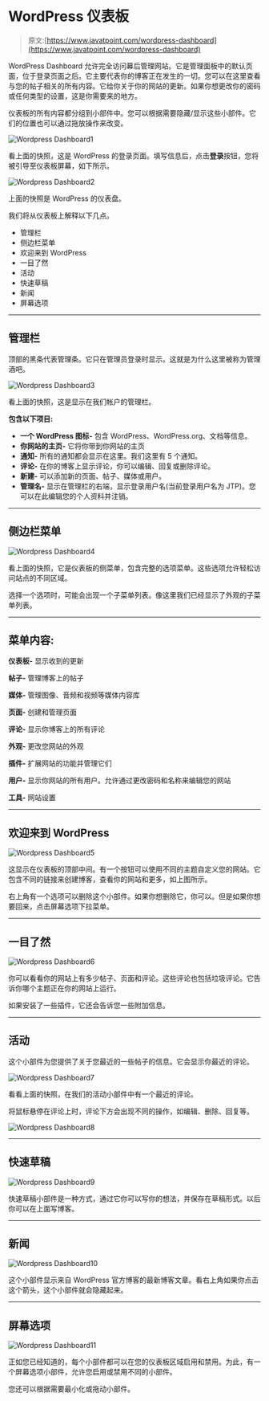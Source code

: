 # WordPress 仪表板

> 原文:[https://www.javatpoint.com/wordpress-dashboard](https://www.javatpoint.com/wordpress-dashboard)

WordPress Dashboard 允许完全访问幕后管理网站。它是管理面板中的默认页面，位于登录页面之后。它主要代表你的博客正在发生的一切。您可以在这里查看与您的帖子相关的所有内容。它给你关于你的网站的更新。如果你想更改你的密码或任何类型的设置，这是你需要来的地方。

仪表板的所有内容都分组到小部件中。您可以根据需要隐藏/显示这些小部件。它们的位置也可以通过拖放操作来改变。

![Wordpress Dashboard1](../Images/ffb4b3434bca34556c1c8be20e845417.png)

看上面的快照，这是 WordPress 的登录页面。填写信息后，点击**登录**按钮，您将被引导至仪表板屏幕，如下所示。

![Wordpress Dashboard2](../Images/ae206acec431217f04b46b1d7298c8e7.png)

上面的快照是 WordPress 的仪表盘。

我们将从仪表板上解释以下几点。

*   管理栏
*   侧边栏菜单
*   欢迎来到 WordPress
*   一目了然
*   活动
*   快速草稿
*   新闻
*   屏幕选项

* * *

## 管理栏

顶部的黑条代表管理条。它只在管理员登录时显示。这就是为什么这里被称为管理酒吧。

![Wordpress Dashboard3](../Images/947cbb2bd735c718cbcee019693b1a1a.png)

看上面的快照，这是显示在我们帐户的管理栏。

**包含以下项目:**

*   **一个 WordPress 图标-** 包含 WordPress、WordPress.org、文档等信息。
*   **你网站的主页-** 它将你带到你网站的主页
*   **通知-** 所有的通知都会显示在这里。我们这里有 5 个通知。
*   **评论-** 在你的博客上显示评论，你可以编辑、回复或删除评论。
*   **新建-** 可以添加新的页面、帖子、媒体或用户。
*   **管理名-** 显示在管理栏的右端，显示登录用户名(当前登录用户名为 JTP)。您可以在此编辑您的个人资料并注销。

* * *

## 侧边栏菜单

![Wordpress Dashboard4](../Images/fb0541daa3d85c02186d99ed20ebdf33.png)

看上面的快照，它是仪表板的侧菜单，包含完整的选项菜单。这些选项允许轻松访问站点的不同区域。

选择一个选项时，可能会出现一个子菜单列表。像这里我们已经显示了外观的子菜单列表。

* * *

## 菜单内容:

**仪表板-** 显示收到的更新

**帖子-** 管理博客上的帖子

**媒体-** 管理图像、音频和视频等媒体内容库

**页面-** 创建和管理页面

**评论-** 显示你博客上的所有评论

**外观-** 更改您网站的外观

**插件-** 扩展网站的功能并管理它们

**用户-** 显示你网站的所有用户。允许通过更改密码和名称来编辑您的网站

**工具-** 网站设置

* * *

## 欢迎来到 WordPress

![Wordpress Dashboard5](../Images/596647ee6497046682312f18306203e3.png)

这显示在仪表板的顶部中间。有一个按钮可以使用不同的主题自定义您的网站。它包含不同的链接来创建博客，查看你的网站和更多，如上图所示。

右上角有一个选项可以删除这个小部件。如果你想删除它，你可以。但是如果你想要回来，点击屏幕选项下拉菜单。

* * *

## 一目了然

![Wordpress Dashboard6](../Images/1833bd2d897361d7124044ea92b85af0.png)

你可以看看你的网站上有多少帖子、页面和评论。这些评论也包括垃圾评论。它告诉你哪个主题正在你的网站上运行。

如果安装了一些插件，它还会告诉您一些附加信息。

* * *

## 活动

这个小部件为您提供了关于您最近的一些帖子的信息。它会显示你最近的评论。

![Wordpress Dashboard7](../Images/caf6f29ef63092264bcff7ff35a28834.png)

看看上面的快照，在我们的活动小部件中有一个最近的评论。

将鼠标悬停在评论上时，评论下方会出现不同的操作，如编辑、删除、回复等。

![Wordpress Dashboard8](../Images/9ba1012206a2c2b2487dfc060888d1ac.png)

* * *

## 快速草稿

![Wordpress Dashboard9](../Images/dd2ab3fbb41f2d0c3d3a8c660839941e.png)

快速草稿小部件是一种方式，通过它你可以写你的想法，并保存在草稿形式。以后你可以在上面写博客。

* * *

## 新闻

![Wordpress Dashboard10](../Images/5207e0cf0ee20cf63d910ff666777ee5.png)

这个小部件显示来自 WordPress 官方博客的最新博客文章。看右上角如果你点击这个箭头，这个小部件就会隐藏起来。

* * *

## 屏幕选项

![Wordpress Dashboard11](../Images/917c0552f652f610a360dac68b13a520.png)

正如您已经知道的，每个小部件都可以在您的仪表板区域启用和禁用。为此，有一个屏幕选项小部件，允许您启用或禁用不同的小部件。

您还可以根据需要最小化或拖动小部件。